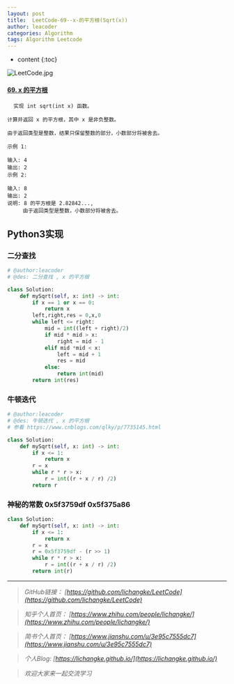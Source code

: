 ```yaml
---
layout: post
title:  LeetCode-69--x-的平方根(Sqrt(x))
author: leacoder
categories: Algorithm 
tags: Algorithm Leetcode
---
```


* content
{:toc}


![LeetCode.jpg](https://upload-images.jianshu.io/upload_images/16846478-8c784a47e1bc8b2b.jpg?imageMogr2/auto-orient/strip%7CimageView2/2/w/1240)

#### [69\. x 的平方根](https://leetcode-cn.com/problems/sqrtx/)

      实现 int sqrt(int x) 函数。

    计算并返回 x 的平方根，其中 x 是非负整数。

    由于返回类型是整数，结果只保留整数的部分，小数部分将被舍去。

    示例 1:

    输入: 4
    输出: 2
    示例 2:

    输入: 8
    输出: 2
    说明: 8 的平方根是 2.82842..., 
         由于返回类型是整数，小数部分将被舍去。


## Python3实现
### 二分查找
```python
# @author:leacoder 
# @des: 二分查找 , x 的平方根

class Solution:
    def mySqrt(self, x: int) -> int: 
        if x == 1 or x == 0:
            return x
        left,right,res = 0,x,0
        while left <= right:
            mid = int((left + right)/2)
            if mid * mid > x:
                right = mid - 1
            elif mid *mid < x:
                left = mid + 1
                res = mid
            else:
                return int(mid)  
        return int(res)
```
### 牛顿迭代
```python
# @author:leacoder 
# @des: 牛顿迭代 , x 的平方根
# 参看 https://www.cnblogs.com/qlky/p/7735145.html

class Solution:
    def mySqrt(self, x: int) -> int: 
        if x <= 1:
            return x
        r = x
        while r * r > x:
            r = int((r + x / r) /2) 
        return r
```
### 神秘的常数 0x5f3759df 0x5f375a86
```python
class Solution:
    def mySqrt(self, x: int) -> int: 
        if x <= 1:
            return x
        r = x
        r = 0x5f3759df - (r >> 1)
        while r * r > x:
            r = int((r + x / r) /2)
        return int(r)
```
----
>*GitHub链接：*
>*[https://github.com/lichangke/LeetCode](https://github.com/lichangke/LeetCode)*

>*知乎个人首页：*
>*[https://www.zhihu.com/people/lichangke/](https://www.zhihu.com/people/lichangke/)*

>*简书个人首页：*
>*[https://www.jianshu.com/u/3e95c7555dc7](https://www.jianshu.com/u/3e95c7555dc7)*

>*个人Blog:*
>*[https://lichangke.github.io/](https://lichangke.github.io/)*

>*欢迎大家来一起交流学习*

